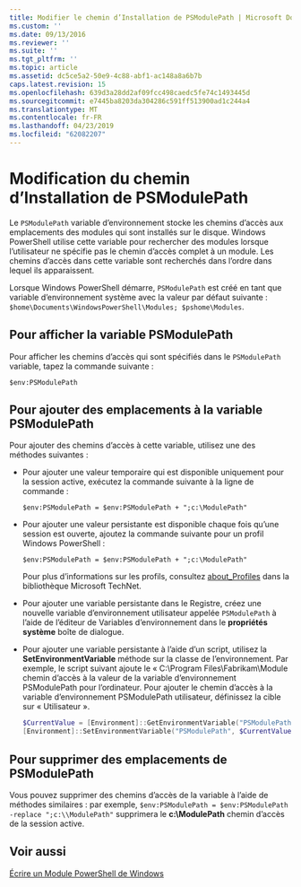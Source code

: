 ```yaml
---
title: Modifier le chemin d’Installation de PSModulePath | Microsoft Docs
ms.custom: ''
ms.date: 09/13/2016
ms.reviewer: ''
ms.suite: ''
ms.tgt_pltfrm: ''
ms.topic: article
ms.assetid: dc5ce5a2-50e9-4c88-abf1-ac148a8a6b7b
caps.latest.revision: 15
ms.openlocfilehash: 639d3a28dd2af09fcc498caedc5fe74c1493445d
ms.sourcegitcommit: e7445ba8203da304286c591ff513900ad1c244a4
ms.translationtype: MT
ms.contentlocale: fr-FR
ms.lasthandoff: 04/23/2019
ms.locfileid: "62082207"
---
```

# <a name="modifying-the-psmodulepath-installation-path"></a>Modification du chemin d’Installation de PSModulePath

Le `PSModulePath` variable d’environnement stocke les chemins d’accès aux emplacements des modules qui sont installés sur le disque. Windows PowerShell utilise cette variable pour rechercher des modules lorsque l’utilisateur ne spécifie pas le chemin d’accès complet à un module. Les chemins d’accès dans cette variable sont recherchés dans l’ordre dans lequel ils apparaissent.

Lorsque Windows PowerShell démarre, `PSModulePath` est créé en tant que variable d’environnement système avec la valeur par défaut suivante : `$home\Documents\WindowsPowerShell\Modules; $pshome\Modules`.

## <a name="to-view-the-psmodulepath-variable"></a>Pour afficher la variable PSModulePath

Pour afficher les chemins d’accès qui sont spécifiés dans le `PSModulePath` variable, tapez la commande suivante :

`$env:PSModulePath`

## <a name="to-add-locations-to-the-psmodulepath-variable"></a>Pour ajouter des emplacements à la variable PSModulePath

Pour ajouter des chemins d’accès à cette variable, utilisez une des méthodes suivantes :

- Pour ajouter une valeur temporaire qui est disponible uniquement pour la session active, exécutez la commande suivante à la ligne de commande :

  `$env:PSModulePath = $env:PSModulePath + ";c:\ModulePath"`

- Pour ajouter une valeur persistante est disponible chaque fois qu’une session est ouverte, ajoutez la commande suivante pour un profil Windows PowerShell :

  `$env:PSModulePath = $env:PSModulePath + ";c:\ModulePath"`

  Pour plus d’informations sur les profils, consultez [about_Profiles](/powershell/module/microsoft.powershell.core/about/about_profiles) dans la bibliothèque Microsoft TechNet.

- Pour ajouter une variable persistante dans le Registre, créez une nouvelle variable d’environnement utilisateur appelée `PSModulePath` à l’aide de l’éditeur de Variables d’environnement dans le **propriétés système** boîte de dialogue.

- Pour ajouter une variable persistante à l’aide d’un script, utilisez la **SetEnvironmentVariable** méthode sur la classe de l’environnement. Par exemple, le script suivant ajoute le « C:\Program Files\Fabrikam\Module chemin d’accès à la valeur de la variable d’environnement PSModulePath pour l’ordinateur. Pour ajouter le chemin d’accès à la variable d’environnement PSModulePath utilisateur, définissez la cible sur « Utilisateur ».

  ```powershell
  $CurrentValue = [Environment]::GetEnvironmentVariable("PSModulePath", "Machine")
  [Environment]::SetEnvironmentVariable("PSModulePath", $CurrentValue + ";C:\Program Files\Fabrikam\Modules", "Machine")

  ```

## <a name="to-remove-locations-from-the-psmodulepath"></a>Pour supprimer des emplacements de PSModulePath

Vous pouvez supprimer des chemins d’accès de la variable à l’aide de méthodes similaires : par exemple, `$env:PSModulePath = $env:PSModulePath -replace ";c:\\ModulePath"` supprimera le **c:\ModulePath** chemin d’accès de la session active.

## <a name="see-also"></a>Voir aussi

[Écrire un Module PowerShell de Windows](./writing-a-windows-powershell-module.md)
